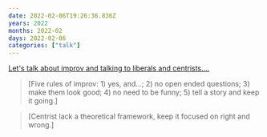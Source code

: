 ```yaml
---
date: 2022-02-06T19:26:36.836Z
years: 2022
months: 2022-02
days: 2022-02-06
categories: ["talk"]
---
```

[Let's talk about improv and talking to liberals and centrists....](https://www.youtube.com/watch?v=IhHCf6eEGzw)

> [Five rules of improv: 1) yes, and…; 2) no open ended questions; 3) make them look good; 4) no need to be funny; 5) tell a story and keep it going.]

> [Centrist lack a theoretical framework, keep it focused on right and wrong.]
